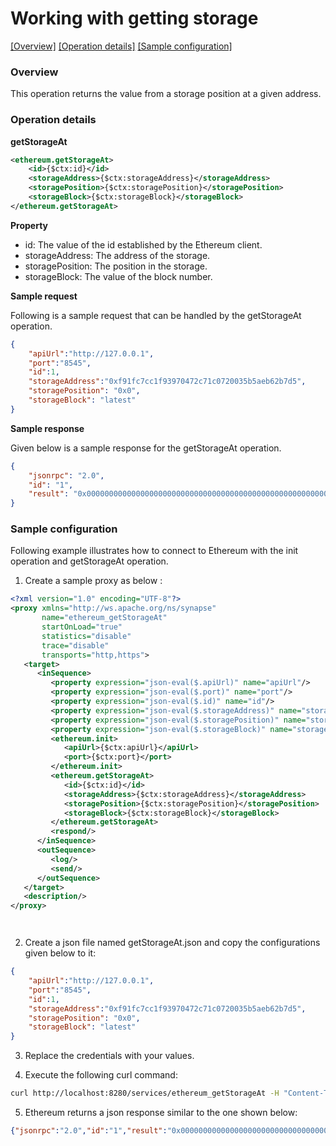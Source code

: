 # Working with getting storage

[[Overview]](#overview)  [[Operation details]](#operation-details)  [[Sample configuration]](#sample-configuration)

### Overview

This operation returns the value from a storage position at a given address.

### Operation details

**getStorageAt**
```xml
<ethereum.getStorageAt>
    <id>{$ctx:id}</id>
    <storageAddress>{$ctx:storageAddress}</storageAddress>
    <storagePosition>{$ctx:storagePosition}</storagePosition>
    <storageBlock>{$ctx:storageBlock}</storageBlock>
</ethereum.getStorageAt>
```

**Property**
* id: The value of the id established by the Ethereum client.
* storageAddress: The address of the storage.
* storagePosition: The position in the storage.
* storageBlock: The value of the block number.

**Sample request**

Following is a sample request that can be handled by the getStorageAt operation.

```json
{
	"apiUrl":"http://127.0.0.1",
	"port":"8545",
	"id":1,
	"storageAddress":"0xf91fc7cc1f93970472c71c0720035b5aeb62b7d5",
	"storagePosition": "0x0",
	"storageBlock": "latest"
}
```
**Sample response**

Given below is a sample response for the getStorageAt operation.

```json
{
    "jsonrpc": "2.0",
    "id": "1",
    "result": "0x0000000000000000000000000000000000000000000000000000000000000000"
}
```

### Sample configuration

Following example illustrates how to connect to Ethereum with the init operation and getStorageAt operation.

1. Create a sample proxy as below :

```xml
<?xml version="1.0" encoding="UTF-8"?>
<proxy xmlns="http://ws.apache.org/ns/synapse"
       name="ethereum_getStorageAt"
       startOnLoad="true"
       statistics="disable"
       trace="disable"
       transports="http,https">
   <target>
      <inSequence>
         <property expression="json-eval($.apiUrl)" name="apiUrl"/>
         <property expression="json-eval($.port)" name="port"/>
         <property expression="json-eval($.id)" name="id"/>
         <property expression="json-eval($.storageAddress)" name="storageAddress"/>
         <property expression="json-eval($.storagePosition)" name="storagePosition"/>
         <property expression="json-eval($.storageBlock)" name="storageBlock"/>
         <ethereum.init>
            <apiUrl>{$ctx:apiUrl}</apiUrl>
            <port>{$ctx:port}</port>
         </ethereum.init>
         <ethereum.getStorageAt>
            <id>{$ctx:id}</id>
            <storageAddress>{$ctx:storageAddress}</storageAddress>
            <storagePosition>{$ctx:storagePosition}</storagePosition>
            <storageBlock>{$ctx:storageBlock}</storageBlock>
         </ethereum.getStorageAt>
         <respond/>
      </inSequence>
      <outSequence>
         <log/>
         <send/>
      </outSequence>
   </target>
   <description/>
</proxy>




```

2. Create a json file named getStorageAt.json and copy the configurations given below to it:

```json
{
	"apiUrl":"http://127.0.0.1",
	"port":"8545",
	"id":1,
	"storageAddress":"0xf91fc7cc1f93970472c71c0720035b5aeb62b7d5",
	"storagePosition": "0x0",
	"storageBlock": "latest"
}
```
3. Replace the credentials with your values.

4. Execute the following curl command:

```bash
curl http://localhost:8280/services/ethereum_getStorageAt -H "Content-Type: application/json" -d @getStorageAt.json
```
5. Ethereum returns a json response similar to the one shown below:

```json
{"jsonrpc":"2.0","id":"1","result":"0x0000000000000000000000000000000000000000000000000000000000000000"}
```
